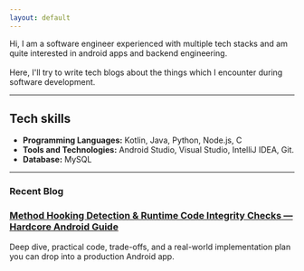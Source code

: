 ```yaml
---
layout: default
---
```


<!-- <img class="profile-picture" src="sherlock.jpg"> -->

Hi, I am a software engineer experienced with multiple tech stacks and am quite interested in android apps and backend engineering.<br><br>
Here, I'll try to write tech blogs about the things which I encounter during software development.

* * *

## Tech skills
*   <b>Programming Languages:</b> Kotlin, Java, Python, Node.js, C<br>
*   <b>Tools and Technologies:</b> Android Studio, Visual Studio, IntelliJ IDEA, Git.<br>
*   <b>Database:</b> MySQL

* * *

### Recent Blog
<div class="blog"><h3><u style="color: #FF0F00"><a href="https://www.shahidraza.me/2025/08/09/method_hooking_root_android.html">Method Hooking Detection & Runtime Code Integrity Checks — Hardcore Android Guide</a></u></h3>Deep dive, practical code, trade-offs, and a real-world implementation plan you can drop into a production Android app.</div>
